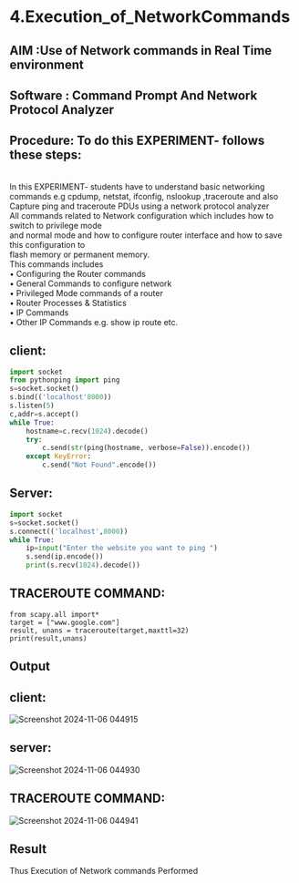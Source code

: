 # 4.Execution_of_NetworkCommands
## AIM :Use of Network commands in Real Time environment
## Software : Command Prompt And Network Protocol Analyzer
## Procedure: To do this EXPERIMENT- follows these steps:
<BR>
In this EXPERIMENT- students have to understand basic networking commands e.g cpdump, netstat, ifconfig, nslookup ,traceroute and also Capture ping and traceroute PDUs using a network protocol analyzer 
<BR>
All commands related to Network configuration which includes how to switch to privilege mode
<BR>
and normal mode and how to configure router interface and how to save this configuration to
<BR>
flash memory or permanent memory.
<BR>
This commands includes
<BR>
• Configuring the Router commands
<BR>
• General Commands to configure network
<BR>
• Privileged Mode commands of a router 
<BR>
• Router Processes & Statistics
<BR>
• IP Commands
<BR>
• Other IP Commands e.g. show ip route etc.
<BR>

## client:
```py
import socket 
from pythonping import ping 
s=socket.socket() 
s.bind(('localhost'8000)) 
s.listen(5) 
c,addr=s.accept() 
while True: 
    hostname=c.recv(1024).decode() 
    try: 
        c.send(str(ping(hostname, verbose=False)).encode()) 
    except KeyError: 
        c.send("Not Found".encode())
```
## Server:
```py
import socket 
s=socket.socket() 
s.connect(('localhost',8000)) 
while True: 
    ip=input("Enter the website you want to ping ") 
    s.send(ip.encode()) 
    print(s.recv(1024).decode())
```
## TRACEROUTE COMMAND:
```PY
from scapy.all import*     
target = ["www.google.com"]     
result, unans = traceroute(target,maxttl=32) 
print(result,unans)
```
## Output
## client:
![Screenshot 2024-11-06 044915](https://github.com/user-attachments/assets/ff8fb9bd-f1e3-424d-b5d2-7e9b292ce792)

## server:
![Screenshot 2024-11-06 044930](https://github.com/user-attachments/assets/b9e023b4-a527-47d8-b3fc-7f30d6c1ed29)


## TRACEROUTE COMMAND:
![Screenshot 2024-11-06 044941](https://github.com/user-attachments/assets/e73f6870-9762-4ffe-81a6-63a7b0ff0f98)

## Result
Thus Execution of Network commands Performed 
